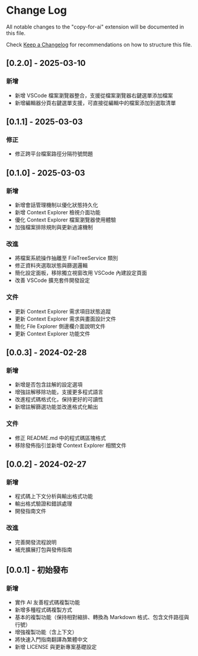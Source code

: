 # Change Log

All notable changes to the "copy-for-ai" extension will be documented in this file.

Check [Keep a Changelog](http://keepachangelog.com/) for recommendations on how to structure this file.

## [0.2.0] - 2025-03-10

### 新增
- 新增 VSCode 檔案瀏覽器整合，支援從檔案瀏覽器右鍵選單添加檔案
- 新增編輯器分頁右鍵選單支援，可直接從編輯中的檔案添加到選取清單

## [0.1.1] - 2025-03-03

### 修正
- 修正跨平台檔案路徑分隔符號問題

## [0.1.0] - 2025-03-03

### 新增
- 新增會話管理機制以優化狀態持久化
- 新增 Context Explorer 檢視介面功能
- 優化 Context Explorer 檔案瀏覽器使用體驗
- 加強檔案排除規則與更新過濾機制

### 改進
- 將檔案系統操作抽離至 FileTreeService 類別
- 修正資料夾選取狀態與篩選邏輯
- 簡化設定面板，移除獨立視窗改用 VSCode 內建設定頁面
- 改善 VSCode 擴充套件開發設定

### 文件
- 更新 Context Explorer 需求項目狀態追蹤
- 更新 Context Explorer 需求與畫面設計文件
- 簡化 File Explorer 側邊欄介面說明文件
- 更新 Context Explorer 功能文件

## [0.0.3] - 2024-02-28

### 新增
- 新增是否包含註解的設定選項
- 增強註解移除功能，支援更多程式語言
- 改進程式碼格式化，保持更好的可讀性
- 新增註解篩選功能並改進格式化輸出

### 文件
- 修正 README.md 中的程式碼區塊格式
- 移除發佈指引並新增 Context Explorer 相關文件

## [0.0.2] - 2024-02-27

### 新增
- 程式碼上下文分析與輸出格式功能
- 輸出格式驗證和錯誤處理
- 開發指南文件

### 改進
- 完善開發流程說明
- 補充擴展打包與發佈指南

## [0.0.1] - 初始發布

### 新增
- 實作 AI 友善程式碼複製功能
- 新增多種程式碼複製方式
- 基本的複製功能（保持相對縮排、轉換為 Markdown 格式、包含文件路徑與行號）
- 增強複製功能（含上下文）
- 將快速入門指南翻譯為繁體中文
- 新增 LICENSE 與更新專案基礎設定